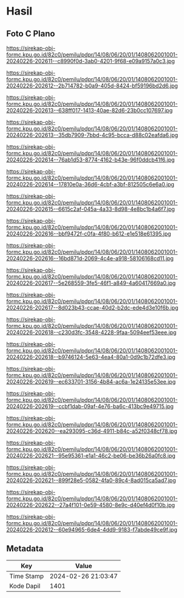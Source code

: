 # Hasil

## Foto C Plano

https://sirekap-obj-formc.kpu.go.id/82c0/pemilu/pdpr/14/08/06/20/01/1408062001001-20240226-202611--c8990f0d-3ab0-4201-9f68-e09a9157a0c3.jpg

https://sirekap-obj-formc.kpu.go.id/82c0/pemilu/pdpr/14/08/06/20/01/1408062001001-20240226-202612--2b714782-b0a9-405d-8424-bf59196bd2d6.jpg

https://sirekap-obj-formc.kpu.go.id/82c0/pemilu/pdpr/14/08/06/20/01/1408062001001-20240226-202613--638ff017-1413-40ae-82d6-23b0cc107697.jpg

https://sirekap-obj-formc.kpu.go.id/82c0/pemilu/pdpr/14/08/06/20/01/1408062001001-20240226-202613--35db7909-7bbd-4c95-bcca-d88c02eafda6.jpg

https://sirekap-obj-formc.kpu.go.id/82c0/pemilu/pdpr/14/08/06/20/01/1408062001001-20240226-202614--76ab1d53-8774-4162-b43e-96f0ddcb41f6.jpg

https://sirekap-obj-formc.kpu.go.id/82c0/pemilu/pdpr/14/08/06/20/01/1408062001001-20240226-202614--17810e0a-36d6-4cbf-a3bf-812505c6e6a0.jpg

https://sirekap-obj-formc.kpu.go.id/82c0/pemilu/pdpr/14/08/06/20/01/1408062001001-20240226-202615--6615c2af-045a-4a33-8d98-4e8bc1b4a6f7.jpg

https://sirekap-obj-formc.kpu.go.id/82c0/pemilu/pdpr/14/08/06/20/01/1408062001001-20240226-202616--bbf9472f-c0fa-4f80-b612-e1e518e61395.jpg

https://sirekap-obj-formc.kpu.go.id/82c0/pemilu/pdpr/14/08/06/20/01/1408062001001-20240226-202616--16bd871d-2069-4c4e-a918-58106168cd11.jpg

https://sirekap-obj-formc.kpu.go.id/82c0/pemilu/pdpr/14/08/06/20/01/1408062001001-20240226-202617--5e268559-3fe5-46f1-a849-4a60417669a0.jpg

https://sirekap-obj-formc.kpu.go.id/82c0/pemilu/pdpr/14/08/06/20/01/1408062001001-20240226-202617--8d023b43-ccae-40d2-b2dc-ede4d3e10f6b.jpg

https://sirekap-obj-formc.kpu.go.id/82c0/pemilu/pdpr/14/08/06/20/01/1408062001001-20240226-202618--c230d3fc-3548-4228-9faa-5094eef53eee.jpg

https://sirekap-obj-formc.kpu.go.id/82c0/pemilu/pdpr/14/08/06/20/01/1408062001001-20240226-202618--b9746124-5e63-4ea4-80a1-0d9c1b72dfe3.jpg

https://sirekap-obj-formc.kpu.go.id/82c0/pemilu/pdpr/14/08/06/20/01/1408062001001-20240226-202619--ec633701-3156-4b84-ac6a-1e24135e53ee.jpg

https://sirekap-obj-formc.kpu.go.id/82c0/pemilu/pdpr/14/08/06/20/01/1408062001001-20240226-202619--ccbf1dab-09af-4e76-ba6c-413bc9e49715.jpg

https://sirekap-obj-formc.kpu.go.id/82c0/pemilu/pdpr/14/08/06/20/01/1408062001001-20240226-202620--ea293095-c36d-4911-b84c-a52f0348cf78.jpg

https://sirekap-obj-formc.kpu.go.id/82c0/pemilu/pdpr/14/08/06/20/01/1408062001001-20240226-202621--95e95361-e1a1-46c2-be06-be36b26a0fc8.jpg

https://sirekap-obj-formc.kpu.go.id/82c0/pemilu/pdpr/14/08/06/20/01/1408062001001-20240226-202621--899f28e5-0582-4fa0-89c4-8ad015ca5ad7.jpg

https://sirekap-obj-formc.kpu.go.id/82c0/pemilu/pdpr/14/08/06/20/01/1408062001001-20240226-202622--27a4f101-0e59-4580-8e9c-d40ef4d0f10b.jpg

https://sirekap-obj-formc.kpu.go.id/82c0/pemilu/pdpr/14/08/06/20/01/1408062001001-20240226-202612--60e94965-6de4-4dd9-9183-f7abde49ce9f.jpg


## Metadata

| Key        | Value               |
| ---------- | ------------------- |
| Time Stamp | 2024-02-26 21:03:47 |
| Kode Dapil | 1401                |



